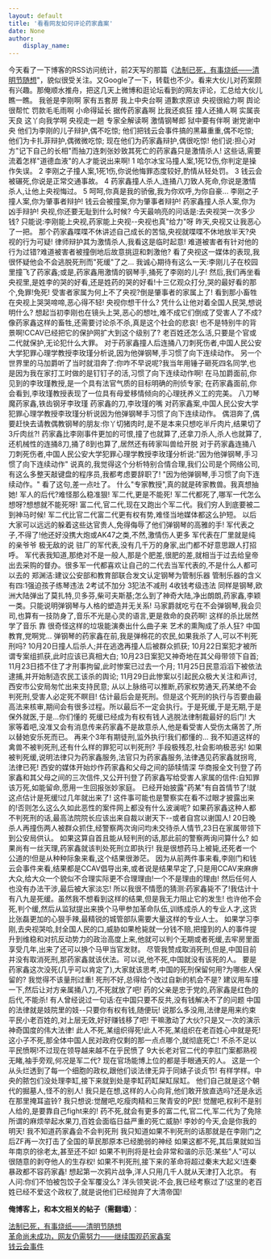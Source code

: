 ```yaml
---
layout: default
title: '看看网友如何评论药家鑫案'
date: None
author:
    display_name: 
---
```


今天看了一下博客的RSS访问统计，前2天写的那篇《[法制已死，有事烧纸——清明节随想](https://program-think.blogspot.com/2011/04/law-is-dead.html)"，貌似很受关注。又Google了一下，转载也不少。看来大伙儿对药案颇有兴趣。那俺顺水推舟，把这几天上微博和逛论坛看到的网友评论，汇总给大伙儿瞧一瞧。 我爸是李刚啊 家有五套房 我上中央台啊 道歉求原谅 央视很給力啊 舆论很帮忙 罚款毛毛雨啊 小命得延长 据传药家鑫啊 比我还疯狂 撞人还捅人啊 实属丧天良 这丫向我学啊 央视走一趟 专家全解读啊 激情钢琴郎 狱中要有伴啊 谢党谢中央 他们为李刚的儿子辩护,偶不吃惊; 他们把钱云会事件搞的黑幕重重,偶不吃惊; 他们为卡扎菲辩护,偶微微吃惊; 现在他们为药家鑫辩护,偶很吃惊! 他们说:担心对方"记下自己的长相"而抽刀连刺张妙致其死亡的药家鑫只是激情杀人! 这些话,需要流着怎样"道德血液"的人才能说出来啊! 1 哈尔冰宝马撞人案,1死12伤,你判定是操作失误。 2 李刚之子撞人案,1死1伤,你说他悔罪态度较好,酌情从轻处罚。 3 钱云会被碾死,你说是正常交通事故。 4 药家鑫撞人杀人,连捅八刀致人死命,你说是激情杀人,让他上央视悔过。 5 呵呵,你真是我的骄傲,我为你欢呼,为你自豪... 李刚之子撞人案,你为肇事者辩护! 钱云会被撞案,你为肇事者辩护! 药家鑫撞人杀人案,你为凶手辩护! 央视,你还要无耻到什么时候? 今天最响亮的问话是:去央视哭一次多少钱? 只能说:李刚能上央视,药家能上央视--央视也真"给力"呀 昨天,央视又让我恶心了一把。 那个药家鑫喋喋不休讲述自己成长的苦恼,央视就喋喋不休地放半天?央视的行为可疑! 律师辩护其为激情杀人,我看这是临时起意! 难道被害者有针对他的行为过错?难道被害者被撞倒地后故意挑逗和刺激他? 看了央视这一媒体的表现,我很怀疑他会不会逃脱死刑而"死缓"了之... 我诚心期待有这么一天:李刚儿子在校园里撞飞了药家鑫;或是,药家鑫用激情的钢琴手,捅死了李刚的儿子! 然后,我们再坐看央视里,是姓李的哭的好看,还是姓药的哭的好看!十三亿观众打分,哭的最好看的那个,免罪!免死! 受害者家属为何上不了央视?倒是肇事者的家属上了! 看到那小畜牲在央视上哭哭啼啼,恶心得不轻! 央视你想干什么? 凭什么让他对着全国人民哭,想说明什么? 想起当初李刚也在镜头上哭,恶心的想吐,难不成它们倒成了受害人了不成? 像药家鑫这样的畜牲,还需要讨论杀不杀,真是这个社会的悲哀! 也不是特别牛的背景啊!CCAV已经把它的保护网扩大到这个级别了? 老百姓还怎么活,只要是个官或二代就保护,无论犯什么大罪。 对于药家鑫撞人后连捅八刀刺死伤者,中国人民公安大学犯罪心理学教授李玫瑾分析说,因为他弹钢琴,手习惯了向下连续动作。 另一个世界里的马加爵听了当时就泪奔了:你咋不早说呢?我当年用锤子砸死四名同学,也是因为我在家打工时做的是钉钉子的活,习惯了向下连续动作啊! 在马加爵面前,你见到的李玫瑾教授,是一个具有法官气质的目标明确的刑侦专家; 在药家鑫面前,你会看到,李玫瑾教授表现了一位具有母爱移情倾向的心理抚养义工的完美。 八刀琴魔药家鑫,铁齿钢牙李玫瑾 药家鑫的刀,李玫瑾的嘴 对药家鑫案,中国人民公安大学犯罪心理学教授李玫瑾分析说因为他弹钢琴手习惯了向下连续动作。 偶泪奔了,偶要赶快去请教偶教钢琴的朋友:你丫切猪肉时,是不是本来只想吃半斤肉片,结果切了3斤肉丝?! 药家鑫比李刚事件更加的可恨,撞了也就算了,还拿刀杀人,杀人也就算了,还机械性的连捅8刀,捅了8到也算了,居然还有砖家叫兽给开脱 对于药家鑫连捅八刀刺死伤者,中国人民公安大学犯罪心理学教授李玫瑾分析说:"因为他弹钢琴,手习惯了向下连续动作" 说真的,我觉得这个分析特别合情合理,我们公司是个网络公司,有这么多整天敲键盘的程序员,我都考虑要辞职了! "因为他弹钢琴,手习惯了向下连续动作。" 看了这句,差一点吐了。 什么"专家教授",真的就是砖家教兽。我真想抽她! 军人的后代?难怪那么稳准狠! 军二代,更是不能死! 军二代都死了,哪军一代怎么想呀?想想就不能死呀! 富二代,官二代,现在又跑出个军二代。我们穷人到底要被二到神马时候! 军二代比官二代富二代更有权有势,难怪当地媒体都这么护短。 以后大家可以远远的躲着这些达官贵人,免得侮辱了他们弹钢琴的高雅的手! 军代表之子,不得了!他还好没携大炮或AK47之类,不然,激情伤人更多 军代表在厂里就是纯的亲爷爷 极无敌的说 驻厂的军代表,没有几千万的身家,出门都不好意思跟人打招呼。 军代表我知道,那绝对不是一般人,那是个肥差,很肥的差,就相当于过去给皇帝出去采购的督办。很多军一代都喜欢让自己的二代去当军代表的,不是什么人都可以去的 郑渊洁:建议公安部和教育部联合发文认定钢琴为管制乐器 管制乐器的含义有四:1强迫孩子练琴违法 2考试不加分 3犯法不减刑 4收钱考级违法 同样是钢琴,欧洲大陆弹出了莫扎特,贝多芬,柴可夫斯基;怎么到了神奇大陆,净出朗朗,药家鑫,李颖一类。只能说明弹钢琴与人格的塑造并无关系! 马家爵就吃亏在不会弹钢琴,我会贝司,也算有一技防身了,音乐不光是心灵的语言,更是救命的良药啊! 这样的杀比居然学了音乐 靠 很奇怪这样的垃圾能演奏出什么曲子来 艺术的熏陶成了杀人狂? 中国教育,党啊党... 弹钢琴的药家鑫在前,我是弹棉花的农民,如果我杀了人,可以不判死刑吗? 10月20日撞人后杀人;并在逃逸再撞人后被群众抓获; 10月22日案犯才被所谓专案组抓获,此时应该已真相大白; 10月23日案犯又神奇地在其父母带领下自首; 11月23日捂不住了才刑事拘留,此时惨案已过去一个月; 11月25日民意滔滔下被依法逮捕,并开始制造农民工该杀的舆论; 11月29日此惨案以引起民众极大关注和声讨,西安市公安局匆忙出来支持民意; 从以上脉络可以推断,药家权势通天,药某绝不会判死刑,受害人必定死不瞑目! 估计最后会是死刑。但是这个死刑的执行与否要由最高法来核审,期间会有很多过程。所以最后不一定会执行。于是死缓,于是无期,于是保外就医,于是...你们懂的 死缓已经成为有权有钱人逃脱法律制裁最好的后门! 大家等着吧,没准又会有消息传来药家鑫不是故意杀人,他是看受害人受伤太痛苦了,所以替她安乐死而已。 再来个3年有期徒刑,监外执行!我们都懂的... 我不知道这样的禽兽不被判死刑,还有什么样的罪犯可以判死刑? 手段极残忍,社会影响极恶劣! 如果被判死缓,说明法律只为药家鑫服务,法官只为药家鑫服务,法律遇见药家鑫就拐弯,法律已死! 西安的媒体开始炒作药家鑫和父母之间的舔犊情深 华商报全文刊登了药家鑫和其父母之间的三次信件,又公开刊登了药家鑫写给受害人家属的信件:自知罪该万死,如能留命,愿用一生回报张妙家庭。 已经开始披露"药某"有自首情节了!就这点估计是死缓!过几年就出来了! 这件事可能也是警察实在看不过眼才披露出来的!否则怎么这么久如此恶性的案件网上都没有什么波澜呢? 如果药家鑫这种人都不判死刑的话,最高法院院长应该出来自裁以谢天下--或者自宫以谢国人! 20日晚杀人再撞伤两人被群众抓住,经警察两次询问均未交待杀人情节,23日在家属带领下到公安局供认。 如果这算自首且能从轻判刑的话,那此前的警察两询问算什么? 如果尚有一丝天理,药家鑫就该判处死刑立即执行! 我是很想药马上被毙,还死者一个公道的!但是从种种际象来看,这个结果很渺茫。 因为从前两件事来看,李刚门和钱云会事件来看,结果都是CCAV倡导出来,或者说是结果早定了,只是用CCAV来麻痹大众,给大众一个貌似不合理实际更不合理理由!一个不是理由的理由! 然后任何人也没有办法干涉,最后被大家淡忘! 所以我很不情愿的猜测:药家鑫毙不了!我估计十有八九是死缓。虽然我不想看到这样的结果,但是我无力阻止它的发生! 也许他不会死,判个缓,然后从监狱提出来换个马甲参加革命队伍,训练成杀人的专业人才,这货比张磊更加的心狠手辣,最精锐的城管部队需要大量这样的专业人士。 如果学习李刚,去央视哭哈,封全国人民的口,威胁如果枪毙就一分钱不赔,把撞到的人的事件提升到维稳和对抗反动势力的政治高度上来,他就可以判个无期或者死缓,去牢房里面享受几年,出来了还可以换个马甲当官发财。 尽管我赞成取消死刑,但是,中国目前并没有取消死刑,那药家鑫就该伏法。可以说,他不死,中国就没有该死的人。 要是药家鑫这次没死(几乎可以肯定了),大家就该思考,中国的死刑保留何用?为哪些人保留的? 我觉得不该量刑过重! 死刑不好,总得给个改过自新的机会不是? 建议用车撞一下,然后让对方亲属捅八刀,不死就放了吧! 药的父亲是忠于党的,药家鑫是红色的后代,不能杀! 有人曾经说过一句话:在中国只要不反共,没有钱解决不了的问题 中国的法律就是妓院里的妓--只要你有权有钱,随便玩! 说那么多没用,法律是用来约束平民小老百姓的,对上层无效,好好赚钱移了吧! 干嘛激动了大伙?只是又一次的演示神奇国度的伟大法律! 此人不死,某组织得死!此人不死,某组织在老百姓心中就是死! 这小子不死,那全体中国人民对政府仅剩的那一点点哪个,就彻底死亡! 不杀不足以平民愤啊!不过现在领导越来越不在乎民愤了 9大长老对官二代的李肛门案都熟视无睹,袖手旁观,何况是军二代? 现在官场能博上位的都是手眼通天的人。 这是一个从头烂透到了每一个细胞的政权,跟他们谈法律无异于同婊子谈贞节! 有样学样。中央的脓包们没处理李缸,接下来就到处是李缸药缸屎缸尿缸。 他们自己就是这个朝代的掘墓人,怪不的别人! 我只是在想,这样的人心向背,他们敢开放直选吗?还是永远在那里掩耳盗铃? 我只想说:觉醒吧,吃瘦肉精和三聚青安的P民! 觉醒吧,权利不是别人给的,是要靠自己fight来的! 药不死,就会有更多的富二代,官二代,军二代为了免除所谓的麻烦举起水果刀,百姓会面临日益严重的死亡威胁! 李妙的今天,会是你我的明天! 我不知道药家鑫会不会判死刑 我只知道如果不判死刑的话那就是在李刚门之后ZF再一次打击了全国的草民那原本已经脆弱的神经 如果这都不死,其后果就如当年南京的徐老太,甚至还不如! 如果不判刑将是社会非常和谐的示范:某些"人"可以很随意的剥夺他人的生存权! 如果不判死刑,接下来的革命将超过秦末大起义!连秦暴政都不容药家鑫! 想起第一次鸦片战争,洋人只用几千人就从天津打入北京。 有人问:你们不怕被包饺子全军覆没么? 洋头领笑说:不会,我已经考察过了!这里的老百姓已经不爱这个政权了,就是说他们已经抛弃了大清帝国!

**俺博客上，和本文相关的帖子（需翻墙）**：

  
[法制已死，有事烧纸——清明节随想](https://program-think.blogspot.com/2011/04/law-is-dead.html)  
[革命尚未成功，网友仍需努力——继续围观药家鑫案](https://program-think.blogspot.com/2011/04/judgement-of-yaojiaxin.html)  
[钱云会事件](https://program-think.blogspot.com/2011/01/qian-yunhui.html)

